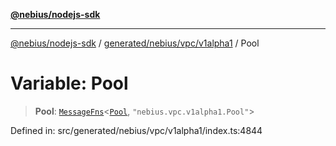 [**@nebius/nodejs-sdk**](../../../../../README.md)

---

[@nebius/nodejs-sdk](../../../../../README.md) / [generated/nebius/vpc/v1alpha1](../README.md) / Pool

# Variable: Pool

> **Pool**: [`MessageFns`](../../../../../runtime/protos/core/interfaces/MessageFns.md)\<[`Pool`](../interfaces/Pool.md), `"nebius.vpc.v1alpha1.Pool"`\>

Defined in: src/generated/nebius/vpc/v1alpha1/index.ts:4844
